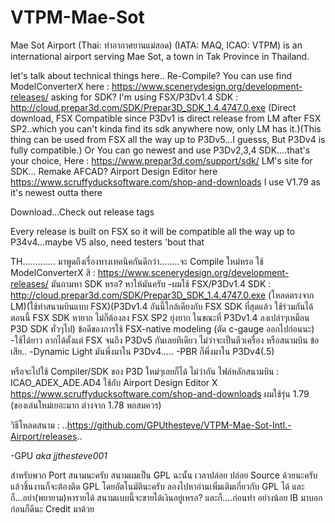 # VTPM-Mae-Sot
Mae Sot Airport (Thai: ท่าอากาศยานแม่สอด) (IATA: MAQ, ICAO: VTPM) is an international airport serving Mae Sot, a town in Tak Province in Thailand.


let's talk about technical things here..
Re-Compile? You can use find ModelConverterX here : https://www.scenerydesign.org/development-releases/
asking for SDK? I'm using FSX/P3Dv1.4 SDK : http://cloud.prepar3d.com/SDK/Prepar3D_SDK_1.4.4747.0.exe (Direct download, FSX Compatible since P3Dv1 is direct release from LM after FSX SP2..which you can't kinda find its sdk anywhere now, only LM has it.)(This thing can be used from FSX all the way up to P3Dv5...I guesss, But P3Dv4 is fully compatible.)
Or You can go newest and use P3Dv2,3,4 SDK....that's your choice, Here : https://www.prepar3d.com/support/sdk/ LM's site for SDK... 
Remake AFCAD? Airport Design Editor here https://www.scruffyducksoftware.com/shop-and-downloads I use V1.79 as it's newest outta there


Download...Check out release tags


Every release is built on FSX so it will be compatible all the way up to P34v4...maybe V5 also, need testers 'bout that

TH.............
มาพูดถึงเรื่องทางเทคนิคกันดีกว่า........จะ Compile ใหม่หรอ ใช้ ModelConverterX สิ : https://www.scenerydesign.org/development-releases/ มันถามหา SDK หรอ? หาให้มันครับ
-ผมใช้ FSX/P3Dv1.4 SDK : http://cloud.prepar3d.com/SDK/Prepar3D_SDK_1.4.4747.0.exe (โหลดตรงจาก LM)(ใช้ทำสนามบินแบบ FSX)(P3Dv1.4 อันนี้ใกล้เคียงกับ FSX SDK ที่สุดแล้ว ใช้ร่วมกันได้ ตอนนี้ FSX SDK หายาก ไม่ก็ต้องลง FSX SP2 ยุ่งยาก ในขณะที่ P3Dv1.4 ลงเปล่าๆเหมือน P3D SDK ทั่วๆไป)
ข้อดีของการใช้ FSX-native modeling (ตัด c-gauge ออกไปก่อนนะ)
-ใช้ได้ยาว ลากได้ตั้งแต่ FSX  จนถึง P3Dv5 กันเลยทีเดียว ไม่ว่าจะเป็นตีวเครื่อง หรือสนามบิน
ข้อเสีย..
-Dynamic Light  มันพึ่งมาใน P3Dv4.....
-PBR ก็พึ่งมาใน P3Dv4(.5)

หรือจะไปใช้ Compiler/SDK ของ P3D ใหม่ๆเลยก็ได้ ไม่ว่ากัน 
ไฟล์หลักสนามบิน : ICAO_ADEX_ADE.AD4
ใช้กับ Airport Design Editor X https://www.scruffyducksoftware.com/shop-and-downloads ผมใช้รุ่น 1.79 (ของเล่นใหม่เยอะมาก ต่างจาก 1.78 พอสมควร)

วิธีโหลดสนาม :
..https://github.com/GPUthesteve/VTPM-Mae-Sot-Intl.-Airport/releases..


-GPU *aka jjthesteve001*

สำหรับพวก Port สนามนะครับ สนามผมเป็น GPL ฉะนั้น เวลาปล่อย ปล่อย Source ด้วยนะครับ แล้วชิ้นงานก็จะต้องติด GPL โดยอัตโนมัตินะครับ ลองไปหาอ่านเพิ่มเติมเกี่ยวกับ GPL ได้
และก็...อย่า(พยายาม)หารายได้ สนามแบบนี้จะขายได้เงินอยู่เหรอ?
และก็....ก่อนทำ อย่างน้อย IB มาบอกก่อนก็ดีนะ Credit มาด้วย
